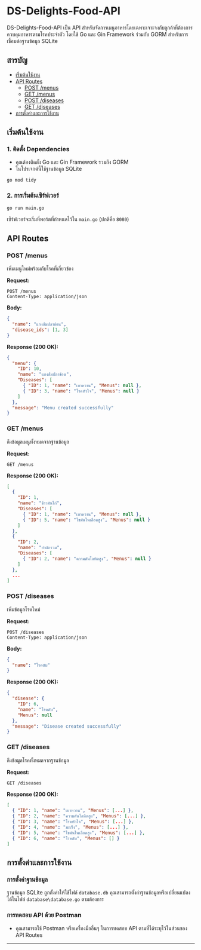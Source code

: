
# DS-Delights-Food-API

DS-Delights-Food-API เป็น API สำหรับจัดการเมนูอาหารโดยเฉพาะเจาะจงกับลูกค้าที่ต้องการควบคุมอาหารตามโรคประจำตัว โดยใช้ Go และ Gin Framework ร่วมกับ GORM สำหรับการเชื่อมต่อฐานข้อมูล SQLite

## สารบัญ
- [เริ่มต้นใช้งาน](#เริ่มต้นใช้งาน)
- [API Routes](#api-routes)
  - [POST /menus](#post-menus)
  - [GET /menus](#get-menus)
  - [POST /diseases](#post-diseases)
  - [GET /diseases](#get-diseases)
- [การตั้งค่าและการใช้งาน](#การตั้งค่าและการใช้งาน)

## เริ่มต้นใช้งาน

### 1. ติดตั้ง Dependencies
- คุณต้องติดตั้ง Go และ Gin Framework รวมถึง GORM
- ในโปรเจกต์นี้ใช้ฐานข้อมูล SQLite

```bash
go mod tidy
```

### 2. การเริ่มต้นเซิร์ฟเวอร์
```bash
go run main.go
```

เซิร์ฟเวอร์จะเริ่มที่พอร์ตที่กำหนดไว้ใน `main.go` (ปกติคือ `8080`)

## API Routes

### POST /menus
เพิ่มเมนูใหม่พร้อมกับโรคที่เกี่ยวข้อง

**Request:**
```
POST /menus
Content-Type: application/json
```

**Body:**
```json
{
  "name": "แกงส้มปลาช่อน",
  "disease_ids": [1, 3]
}
```

**Response (200 OK):**
```json
{
  "menu": {
    "ID": 10,
    "name": "แกงส้มปลาช่อน",
    "Diseases": [
      { "ID": 1, "name": "เบาหวาน", "Menus": null },
      { "ID": 3, "name": "โรคหัวใจ", "Menus": null }
    ]
  },
  "message": "Menu created successfully"
}
```

### GET /menus
ดึงข้อมูลเมนูทั้งหมดจากฐานข้อมูล

**Request:**
```
GET /menus
```

**Response (200 OK):**
```json
[
  {
    "ID": 1,
    "name": "ข้าวมันไก่",
    "Diseases": [
      { "ID": 1, "name": "เบาหวาน", "Menus": null },
      { "ID": 5, "name": "ไขมันในเลือดสูง", "Menus": null }
    ]
  },
  {
    "ID": 2,
    "name": "ยำผักรวม",
    "Diseases": [
      { "ID": 2, "name": "ความดันโลหิตสูง", "Menus": null }
    ]
  },
  ...
]
```

### POST /diseases
เพิ่มข้อมูลโรคใหม่

**Request:**
```
POST /diseases
Content-Type: application/json
```

**Body:**
```json
{
  "name": "โรคตับ"
}
```

**Response (200 OK):**
```json
{
  "disease": {
    "ID": 6,
    "name": "โรคตับ",
    "Menus": null
  },
  "message": "Disease created successfully"
}
```

### GET /diseases
ดึงข้อมูลโรคทั้งหมดจากฐานข้อมูล

**Request:**
```
GET /diseases
```

**Response (200 OK):**
```json
[
  { "ID": 1, "name": "เบาหวาน", "Menus": [...] },
  { "ID": 2, "name": "ความดันโลหิตสูง", "Menus": [...] },
  { "ID": 3, "name": "โรคหัวใจ", "Menus": [...] },
  { "ID": 4, "name": "มะเร็ง", "Menus": [...] },
  { "ID": 5, "name": "ไขมันในเลือดสูง", "Menus": [...] },
  { "ID": 6, "name": "โรคตับ", "Menus": [] }
]
```


## การตั้งค่าและการใช้งาน

### การตั้งค่าฐานข้อมูล
ฐานข้อมูล SQLite ถูกตั้งค่าให้ใช้ไฟล์ `database.db`  คุณสามารถตั้งค่าฐานข้อมูลหรือเปลี่ยนแปลงได้ในไฟล์ `database\database.go` ตามต้องการ

### การทดสอบ API ด้วย Postman
- คุณสามารถใช้ Postman หรือเครื่องมืออื่นๆ ในการทดสอบ API ตามที่ได้ระบุไว้ในส่วนของ API Routes


---
